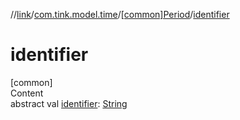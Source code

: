 //[link](../../index.md)/[com.tink.model.time](../index.md)/[[common]Period](index.md)/[identifier](identifier.md)



# identifier  
[common]  
Content  
abstract val [identifier](identifier.md): [String](https://kotlinlang.org/api/latest/jvm/stdlib/kotlin/-string/index.html)  



